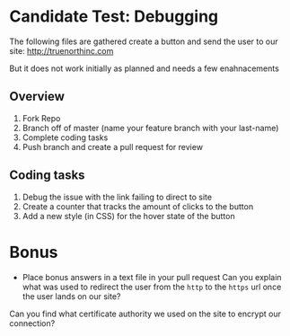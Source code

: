 # Candidate Test: Debugging
The following files are gathered create a button and send the user to our site: http://truenorthinc.com

But it does not work initially as planned and needs a few enahnacements

## Overview
1. Fork Repo
2. Branch off of master (name your feature branch with your last-name)
2. Complete coding tasks
3. Push branch and create a pull request for review

## Coding tasks
1. Debug the issue with the link failing to direct to site
2. Create a counter that tracks the amount of clicks to the button
3. Add a new style (in CSS) for the hover state of the button

# Bonus
* Place bonus answers in a text file in your pull request
Can you explain what was used to redirect the user from the `http` to the `https` url once the user lands on our site?

Can you find what certificate authority we used on the site to encrypt our connection?